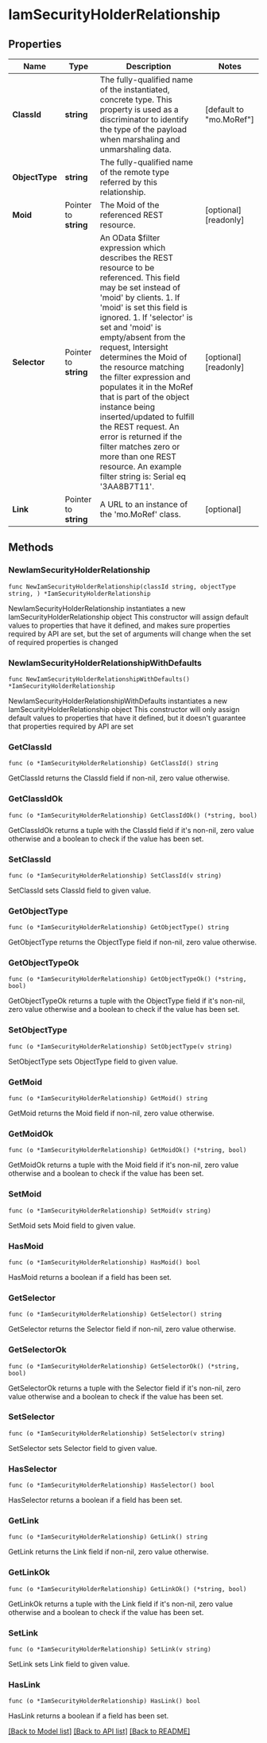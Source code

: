 # IamSecurityHolderRelationship

## Properties

Name | Type | Description | Notes
------------ | ------------- | ------------- | -------------
**ClassId** | **string** | The fully-qualified name of the instantiated, concrete type. This property is used as a discriminator to identify the type of the payload when marshaling and unmarshaling data. | [default to "mo.MoRef"]
**ObjectType** | **string** | The fully-qualified name of the remote type referred by this relationship. | 
**Moid** | Pointer to **string** | The Moid of the referenced REST resource. | [optional] [readonly] 
**Selector** | Pointer to **string** | An OData $filter expression which describes the REST resource to be referenced. This field may be set instead of &#39;moid&#39; by clients. 1. If &#39;moid&#39; is set this field is ignored. 1. If &#39;selector&#39; is set and &#39;moid&#39; is empty/absent from the request, Intersight determines the Moid of the resource matching the filter expression and populates it in the MoRef that is part of the object instance being inserted/updated to fulfill the REST request. An error is returned if the filter matches zero or more than one REST resource. An example filter string is: Serial eq &#39;3AA8B7T11&#39;. | [optional] [readonly] 
**Link** | Pointer to **string** | A URL to an instance of the &#39;mo.MoRef&#39; class. | [optional] 

## Methods

### NewIamSecurityHolderRelationship

`func NewIamSecurityHolderRelationship(classId string, objectType string, ) *IamSecurityHolderRelationship`

NewIamSecurityHolderRelationship instantiates a new IamSecurityHolderRelationship object
This constructor will assign default values to properties that have it defined,
and makes sure properties required by API are set, but the set of arguments
will change when the set of required properties is changed

### NewIamSecurityHolderRelationshipWithDefaults

`func NewIamSecurityHolderRelationshipWithDefaults() *IamSecurityHolderRelationship`

NewIamSecurityHolderRelationshipWithDefaults instantiates a new IamSecurityHolderRelationship object
This constructor will only assign default values to properties that have it defined,
but it doesn't guarantee that properties required by API are set

### GetClassId

`func (o *IamSecurityHolderRelationship) GetClassId() string`

GetClassId returns the ClassId field if non-nil, zero value otherwise.

### GetClassIdOk

`func (o *IamSecurityHolderRelationship) GetClassIdOk() (*string, bool)`

GetClassIdOk returns a tuple with the ClassId field if it's non-nil, zero value otherwise
and a boolean to check if the value has been set.

### SetClassId

`func (o *IamSecurityHolderRelationship) SetClassId(v string)`

SetClassId sets ClassId field to given value.


### GetObjectType

`func (o *IamSecurityHolderRelationship) GetObjectType() string`

GetObjectType returns the ObjectType field if non-nil, zero value otherwise.

### GetObjectTypeOk

`func (o *IamSecurityHolderRelationship) GetObjectTypeOk() (*string, bool)`

GetObjectTypeOk returns a tuple with the ObjectType field if it's non-nil, zero value otherwise
and a boolean to check if the value has been set.

### SetObjectType

`func (o *IamSecurityHolderRelationship) SetObjectType(v string)`

SetObjectType sets ObjectType field to given value.


### GetMoid

`func (o *IamSecurityHolderRelationship) GetMoid() string`

GetMoid returns the Moid field if non-nil, zero value otherwise.

### GetMoidOk

`func (o *IamSecurityHolderRelationship) GetMoidOk() (*string, bool)`

GetMoidOk returns a tuple with the Moid field if it's non-nil, zero value otherwise
and a boolean to check if the value has been set.

### SetMoid

`func (o *IamSecurityHolderRelationship) SetMoid(v string)`

SetMoid sets Moid field to given value.

### HasMoid

`func (o *IamSecurityHolderRelationship) HasMoid() bool`

HasMoid returns a boolean if a field has been set.

### GetSelector

`func (o *IamSecurityHolderRelationship) GetSelector() string`

GetSelector returns the Selector field if non-nil, zero value otherwise.

### GetSelectorOk

`func (o *IamSecurityHolderRelationship) GetSelectorOk() (*string, bool)`

GetSelectorOk returns a tuple with the Selector field if it's non-nil, zero value otherwise
and a boolean to check if the value has been set.

### SetSelector

`func (o *IamSecurityHolderRelationship) SetSelector(v string)`

SetSelector sets Selector field to given value.

### HasSelector

`func (o *IamSecurityHolderRelationship) HasSelector() bool`

HasSelector returns a boolean if a field has been set.

### GetLink

`func (o *IamSecurityHolderRelationship) GetLink() string`

GetLink returns the Link field if non-nil, zero value otherwise.

### GetLinkOk

`func (o *IamSecurityHolderRelationship) GetLinkOk() (*string, bool)`

GetLinkOk returns a tuple with the Link field if it's non-nil, zero value otherwise
and a boolean to check if the value has been set.

### SetLink

`func (o *IamSecurityHolderRelationship) SetLink(v string)`

SetLink sets Link field to given value.

### HasLink

`func (o *IamSecurityHolderRelationship) HasLink() bool`

HasLink returns a boolean if a field has been set.


[[Back to Model list]](../README.md#documentation-for-models) [[Back to API list]](../README.md#documentation-for-api-endpoints) [[Back to README]](../README.md)


